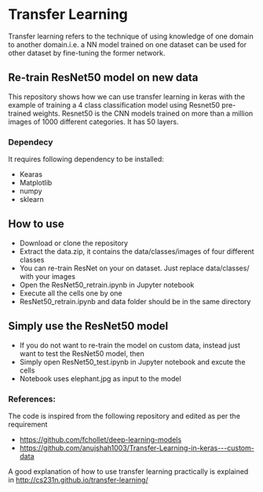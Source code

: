 # Transfer Learning
Transfer learning refers to the technique of using knowledge of one domain to another domain.i.e. a NN model trained on one dataset can be used for other dataset by fine-tuning the former network.

## Re-train ResNet50 model on new data
This repository shows how we can use transfer learning in keras with the example of training a 4 class classification model using  Resnet50 pre-trained weights. Resnet50 is the CNN models trained on more than a million images of 1000 different categories. It has 50 layers. 

### Dependecy
It requires following dependency to be installed:
- Kearas
- Matplotlib
- numpy
- sklearn

## How to use
- Download or clone the repository
- Extract the data.zip, it contains the data/classes/images of four different classes
- You can re-train ResNet on your on dataset. Just replace data/classes/ with your images
- Open the ResNet50_retrain.ipynb in Jupyter notebook
- Execute all the cells one by one
- ResNet50_retrain.ipynb and data folder should be in the same directory

## Simply use the ResNet50 model
- If you do not want to re-train the model on custom data, instead just want to test the ResNet50 model, then
- Simply open ResNet50_test.ipynb in Jupyter notebook and excute the cells
- Notebook uses elephant.jpg as input to the model

### References:
The code is inspired from the following repository and edited as per the requirement
- https://github.com/fchollet/deep-learning-models
- https://github.com/anujshah1003/Transfer-Learning-in-keras---custom-data


A good explanation of how to use transfer learning practically is explained in http://cs231n.github.io/transfer-learning/
